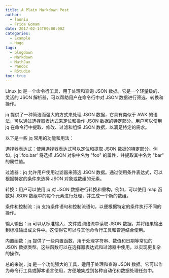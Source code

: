 ```yaml
---
title: A Plain Markdown Post
author:
  - laoniu
  - Frida Gomam
date: 2017-02-14T00:00:00Z
categories:
  - Example
  - Hugo
tags:
  - blogdown
  - Markdown
  - MathJax
  - Pandoc
  - RStudio
toc: true
---
```

Linux jq 是一个命令行工具，用于处理和查询 JSON 数据。它是一个轻量级的、灵活的 JSON 解析器，可以帮助用户在命令行中对 JSON 数据进行筛选、转换和操作。

jq 提供了一种简洁而强大的方式来处理 JSON 数据，它具有类似于 AWK 的语法，可以通过选择器表达式来定位和操作 JSON 数据的特定部分。用户可以使用 jq 在命令行中提取、修改、过滤和组织 JSON 数据，以满足特定的需求。

以下是一些 jq 常用的功能和用法：

选择器表达式：使用选择器表达式可以定位和提取 JSON 数据的特定部分。例如，jq '.foo.bar' 将选择 JSON 对象中名为 "foo" 的属性，并提取其中名为 "bar" 的属性值。

过滤器：jq 允许用户使用过滤器来筛选 JSON 数据。通过使用条件表达式，可以根据特定的条件来选择 JSON 对象或数组的元素。

转换：用户可以使用 jq 对 JSON 数据进行转换和重构。例如，可以使用 map 函数对 JSON 数组中的每个元素进行处理，并生成一个新的数组。

条件和控制流：jq 支持条件语句和控制流语句，以便根据特定的条件执行不同的操作。

输入输出：jq 可以从标准输入、文件或网络流中读取 JSON 数据，并将结果输出到标准输出或文件中。这使得它可以与其他命令行工具和管道结合使用。

内置函数：jq 提供了一些内置函数，用于处理字符串、数值和日期等常见的 JSON 数据类型。这些函数可以在选择器表达式和过滤器中使用，以实现更复杂的操作。

总的来说，jq 是一个功能强大的工具，适用于处理和查询 JSON 数据。它可以作为命令行工具或脚本语言使用，方便地集成到各种自动化和数据处理任务中。